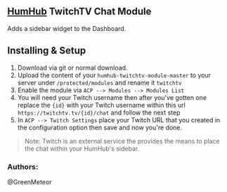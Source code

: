 ## [HumHub](https://www.humhub.org/en) TwitchTV Chat Module

Adds a sidebar widget to the Dashboard.

## Installing & Setup
1. Download via git or normal download.
2. Upload the content of your `humhub-twitchtv-module-master` to your server under `/protected/modules` and rename it `twitchtv`
3. Enable the module via `ACP --> Modules --> Modules List`
4. You will need your Twitch username then after you've gotten one replace the `{id}` with your Twitch username within this url `https://twitchtv.tv/{id}/chat` and follow the next step
5. In `ACP --> Twitch Settings` place your Twitch URL that you created in the configuration option then save and now you're done.

> Note: Twitch is an external service the provides the means to place the chat within your HumHub's sidebar.

### __Authors:__
@GreenMeteor
